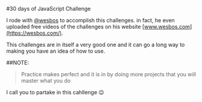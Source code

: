 #30 days of JavaScript Challenge

I rode with [@wesbos](https://wesbos.com/) to accomplish this challenges. in fact, he even uploaded free videos of the challenges on his website [www.wesbos.com](https://wesbos.com/).

This challenges are in itself a very good one and it can go a long way to making you have an idea of how to use.

##NOTE:

>Practice makes perfect and it is in by doing more projects that you will master what you do

I call you to partake in this cahllenge :wink: